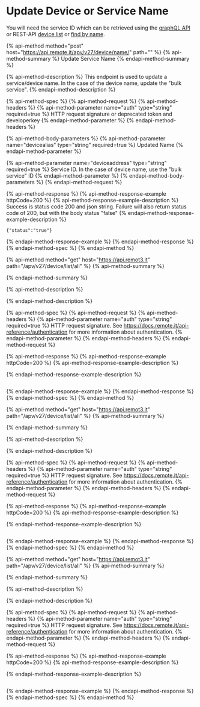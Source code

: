 # Update Device or Service Name

You will need the service ID which can be retrieved using the [graphQL API](../graphql/usage-examples.md#find-services-by-name) or REST-API [device list](list.md#get-your-device-list) or [find by name](list.md#device-find-by-name).

{% api-method method="post" host="https://api.remote.it/apv/v27/device/name/" path="" %}
{% api-method-summary %}
Update Service Name
{% endapi-method-summary %}

{% api-method-description %}
This endpoint is used to update a service/device name. In the case of the device name, update the "bulk service". 
{% endapi-method-description %}

{% api-method-spec %}
{% api-method-request %}
{% api-method-headers %}
{% api-method-parameter name="auth" type="string" required=true %}
HTTP request signature or deprecated token and developerkey
{% endapi-method-parameter %}
{% endapi-method-headers %}

{% api-method-body-parameters %}
{% api-method-parameter name="devicealias" type="string" required=true %}
Updated Name
{% endapi-method-parameter %}

{% api-method-parameter name="deviceaddress" type="string" required=true %}
Service ID. In the case of device name, use the "bulk service" ID
{% endapi-method-parameter %}
{% endapi-method-body-parameters %}
{% endapi-method-request %}

{% api-method-response %}
{% api-method-response-example httpCode=200 %}
{% api-method-response-example-description %}
Success is status code 200 and json string. Failure will also return status code of 200, but with the body status "false"
{% endapi-method-response-example-description %}

```
{"status":"true"}
```
{% endapi-method-response-example %}
{% endapi-method-response %}
{% endapi-method-spec %}
{% endapi-method %}

{% api-method method="get" host="https://api.remot3.it" path="/apv/v27/device/list/all" %}
{% api-method-summary %}

{% endapi-method-summary %}

{% api-method-description %}

{% endapi-method-description %}

{% api-method-spec %}
{% api-method-request %}
{% api-method-headers %}
{% api-method-parameter name="auth" type="string" required=true %}
HTTP request signature. See https://docs.remote.it/api-reference/authentication for more information about authentication.
{% endapi-method-parameter %}
{% endapi-method-headers %}
{% endapi-method-request %}

{% api-method-response %}
{% api-method-response-example httpCode=200 %}
{% api-method-response-example-description %}

{% endapi-method-response-example-description %}

```

```
{% endapi-method-response-example %}
{% endapi-method-response %}
{% endapi-method-spec %}
{% endapi-method %}

{% api-method method="get" host="https://api.remot3.it" path="/apv/v27/device/list/all" %}
{% api-method-summary %}

{% endapi-method-summary %}

{% api-method-description %}

{% endapi-method-description %}

{% api-method-spec %}
{% api-method-request %}
{% api-method-headers %}
{% api-method-parameter name="auth" type="string" required=true %}
HTTP request signature. See https://docs.remote.it/api-reference/authentication for more information about authentication.
{% endapi-method-parameter %}
{% endapi-method-headers %}
{% endapi-method-request %}

{% api-method-response %}
{% api-method-response-example httpCode=200 %}
{% api-method-response-example-description %}

{% endapi-method-response-example-description %}

```

```
{% endapi-method-response-example %}
{% endapi-method-response %}
{% endapi-method-spec %}
{% endapi-method %}

{% api-method method="get" host="https://api.remot3.it" path="/apv/v27/device/list/all" %}
{% api-method-summary %}

{% endapi-method-summary %}

{% api-method-description %}

{% endapi-method-description %}

{% api-method-spec %}
{% api-method-request %}
{% api-method-headers %}
{% api-method-parameter name="auth" type="string" required=true %}
HTTP request signature. See https://docs.remote.it/api-reference/authentication for more information about authentication.
{% endapi-method-parameter %}
{% endapi-method-headers %}
{% endapi-method-request %}

{% api-method-response %}
{% api-method-response-example httpCode=200 %}
{% api-method-response-example-description %}

{% endapi-method-response-example-description %}

```

```
{% endapi-method-response-example %}
{% endapi-method-response %}
{% endapi-method-spec %}
{% endapi-method %}

